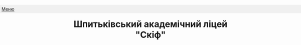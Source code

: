 <!DOCTYPE html, css>
<html lang="uk">
<head>
<title>menu</title>
<style>
h1.nice{
  text-align: center;
}
#refreshing{
    position: absolute; 
    left: 0px;
    top: 30px;
    width: 2000px;
    padding: 5px;
    background: #f0f0f0;
}
#refreshing li{
list-style: none;
}
#refreshing ul {
visibility:hidden;
padding:0;
position:absolute;
}
#refreshing li:hover > ul{
visibility:visible; 
position: relative;
}
</style>
</head>
<body>
<h1 class = "nice">Шпитьківський академічний ліцей "Скіф"</h1>
<ul id="refreshing">
<li>
<a href="https://babaganya.github.io/academlyceum.github.io">Меню</a>
<ul>
<li><a href="https://babaganya.github.io/academlyceum.github.io/Галерея">Галерея</a></li>
<li><a href="https://eschool-ua.com/#/">Єдина школа</a></li>
<li><a href="https://babaganya.github.io/academlyceum.github.io/Новини">Новини</a></li>
<li><a href="https://babaganya.github.io/academlyceum.github.io/Статистика">Статистика</a></li>
<li><a href="https://babaganya.github.io/academlyceum.github.io/Контакти">Контакти</a></li>
</ul>
